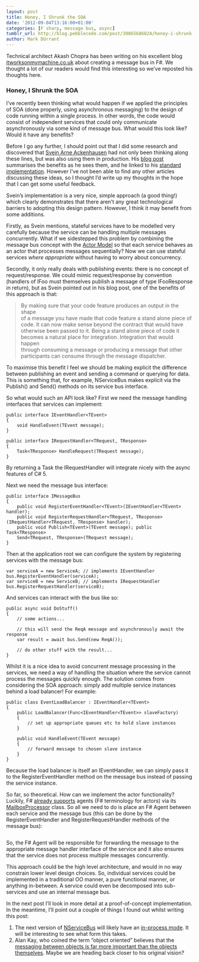 ```yaml
---
layout: post
title: Honey, I Shrunk the SOA
date: '2012-09-04T13:16:00+01:00'
categories: [F sharp, message bus, async]
tumblr_url: http://blog.pebblecode.com/post/30865686824/honey-i-shrunk-the-soa-fsharp
author: Mark DUrrant
---
```

<p>Technical architect Akash Chopra has been writing on his excellent blog
<a href="http://www.itworksonmymachine.co.uk/">itworksonmymachine.co.uk</a> about
creating a message bus in F#. We thought a lot of our readers would
find this interesting so we&rsquo;ve reposted his thoughts here.</p>

<h3>Honey, I Shrunk the SOA</h3>

<p>I&rsquo;ve recently been thinking what would happen if we applied the
principles of SOA (done properly, using asynchronous messaging) to the
design of code running within a single process. In other words, the code
would consist of independent services that could only communicate
asynchronously via some kind of message bus. What would this look like?
Would it have any benefits?</p>

<p>Before I go any further, I should point out that I did some research and
discovered that <a href="http://www.blogger.com/profile/12518116016333593695" title="Svein Arne Ackenhausen">Svein Arne
Ackenhausen</a>
had not only been thinking along these lines, but was also using them in
production. His <a href="http://ackenpacken.blogspot.com/2012/01/2-cups-of-messaging-1-tablespoon-of.html" title="Asynchronous messaging">blog
post</a>
summarises the benefits as he sees them, and he linked to his <a href="https://gist.github.com/1319021" title="Message Dispatcher">standard
implementation</a>.
However I&rsquo;ve not been able to find any other articles discussing these
ideas, so I thought I&rsquo;d write up my thoughts in the hope that I can get
some useful feedback.</p>

<p>Svein&rsquo;s implementation is a very nice, simple approach (a good thing!)
which clearly demonstrates that there aren&rsquo;t any great technological
barriers to adopting this design pattern. However, I think it may
benefit from some additions.</p>

<p>Firstly, as Svein mentions, stateful services have to be modelled very
carefully because the service can be handling multiple messages
concurrently. What if we sidestepped this problem by combining the
message bus concept with the <a href="http://en.wikipedia.org/wiki/Actor_model" title="Actor Model">Actor
Model</a> so that
each service behaves as an actor that processes messages sequentially?
Now we can use stateful services <em>where appropriate</em> without having to
worry about concurrency.</p>

<p>Secondly, it only really deals with publishing events: there is no concept of request/response. We could mimic request/response by
convention (handlers of IFoo must themselves publish a message of type
IFooResponse in return), but as Svein pointed out in his blog post, one
of the benefits of this approach is that:</p>

<blockquote>
  <p>By making sure that your code feature produces an output in the shape<br/>
  of a message you have made that code feature a stand alone piece of<br/>
  code. It can now make sense beyond the contract that would have<br/>
  otherwise been passed to it. Being a stand alone piece of code it<br/>
  becomes a natural place for integration. Integration that would happen<br/>
  through consuming a message or producing a message that other<br/>
  participants can consume through the message dispatcher.</p>
</blockquote>

<p>To maximise this benefit I feel we should be making explicit the
difference between publishing an event and sending a command or querying
for data. This is something that, for example, NServiceBus makes
explicit via the Publish() and Send() methods on its service bus
interface.</p>

<p>So what would such an API look like? First we need the message handling
interfaces that services can implement:</p>

<pre><code>public interface IEventHandler&lt;TEvent&gt;
{
    void HandleEvent(TEvent message);
}

public interface IRequestHandler&lt;TRequest, TResponse&gt;
{
    Task&lt;TResponse&gt; HandleRequest(TRequest message);
}
</code></pre>

<p>By returning a Task the IRequestHandler will integrate nicely with the
async features of C# 5.</p>

<p>Next we need the message bus interface:</p>

<pre><code>public interface IMessageBus
{
    public void RegisterEventHandler&lt;TEvent&gt;(IEventHandler&lt;TEvent&gt; handler);
    public void RegisterRequestHandler&lt;TRequest, TResponse&gt;(IRequestHandler&lt;TRequest, TResponse&gt; handler);
    public void Publish&lt;TEvent&gt;(TEvent message); public Task&lt;TResponse&gt;
    Send&lt;TRequest, TResponse&gt;(TRequest message);
}
</code></pre>

<p>Then at the application root we can configure the system by registering
services with the message bus:</p>

<pre><code>var serviceA = new ServiceA; // implements IEventHandler
bus.RegisterEventHandler(serviceA);
var serviceB = new ServiceB; // implements IRequestHandler
bus.RegisterRequestHandler(serviceB);
</code></pre>

<p>And services can interact with the bus like so:</p>

<pre><code>public async void DoStuff()
{
    // some actions...

    // this will send the ReqA message and asynchronously await the response
    var result = await bus.Send(new ReqA());

    // do other stuff with the result...
}
</code></pre>

<p>Whilst it is a nice idea to avoid concurrent message processing in the
services, we need a way of handling the situation where the service
cannot process the messages quickly enough. The solution comes from
considering the SOA approach: simply add multiple service instances
behind a load balancer! For example:</p>

<pre><code>public class EventLoadBalancer : IEventHandler&lt;TEvent&gt;
{
    public LoadBalancer(Func&lt;IEventHandler&lt;TEvent&gt;&gt; slaveFactory)
    {
        // set up appropriate queues etc to hold slave instances
    }

    public void HandleEvent(TEvent message)
    {
        // forward message to chosen slave instance
    }
}
</code></pre>

<p>Because the load balancer is itself an IEventHandler<tevent>, we can simply pass it to the RegisterEventHandler method on the message bus instead of passing the service instance.</tevent></p>

<p>So far, so theoretical. How can we implement the actor functionality?
Luckily, F# <a href="http://blogs.msdn.com/b/dsyme/archive/2010/02/15/async-and-parallel-design-patterns-in-f-part-3-agents.aspx" title="F# Agents">already
supports</a>
agents (F# terminology for actors) via its
<a href="http://msdn.microsoft.com/en-us/library/ee370357.aspx?ppud=4" title="MailbocProcessor">MailboxProcessor</a>
class. So all we need to do is place an F# Agent between each service
and the message bus (this can be done by the RegisterEventHandler and
RegisterRequestHandler methods of the message bus):</p>

<p><a href="http://www.itworksonmymachine.co.uk/wp-content/uploads/2012/04/MessageBusAgent.png"><img src="http://www.itworksonmymachine.co.uk/wp-content/uploads/2012/04/MessageBusAgent.png" alt="" title="MessageBusAgent"/></a></p>

<p>So, the F# Agent will be responsible for forwarding the message to the
appropriate message handler interface of the service and it also ensures
that the service does not process multiple messages concurrently.</p>

<p>This approach could be the high level architecture, and would in no way
constrain lower level design choices. So, individual services could be
implemented in a traditional OO manner, a pure functional manner, or
anything in-between. A service could even be decomposed into
sub-services and use an internal message bus.</p>

<p>In the next post I&rsquo;ll look in more detail at a proof-of-concept
implementation. In the meantime, I&rsquo;ll point out a couple of things I
found out whilst writing this post:</p>

<ol><li>The next version of
<a href="http://nservicebus.com/" title="NServiceBus">NServiceBus</a> will likely
have an <a href="http://tech.groups.yahoo.com/group/nservicebus/message/12578" title="In-process NServiceBus">in-process
mode</a>.
It will be interesting to see what form this takes.</li>
<li>Alan Kay, who coined the term &ldquo;object oriented&rdquo; believes that the
<a href="http://programmers.stackexchange.com/a/46593/50486" title="Message vs Objects">messaging between objects is far more important than the objects
themselves</a>.
Maybe we are heading back closer to his original vision?</li>
</ol>
